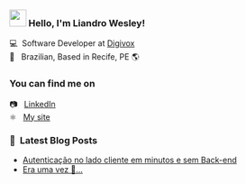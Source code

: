### <img src="https://media.giphy.com/media/hvRJCLFzcasrR4ia7z/giphy.gif" width="30px"> Hello, I'm Liandro Wesley!

💻 &nbsp;Software Developer at [Digivox](https://digivox.com.br) <br>
🏡 &nbsp; Brazilian, Based in Recife, PE 🌎

### You can find me on

📷 &nbsp; [LinkedIn](https://linkedin.com/in/liandrowesley) <br>
⚛️ &nbsp; [My site](https://liandrowesley.dev) <br>

### 📕 &nbsp;Latest Blog Posts

<!-- BLOG:START -->
- [Autenticação no lado cliente em minutos e sem Back-end](https://liandrowesley.dev/blog/introducao)
- [Era uma vez 🙈…](https://liandrowesley.dev/blog/era-uma-vez)
<!-- BLOG:END -->
